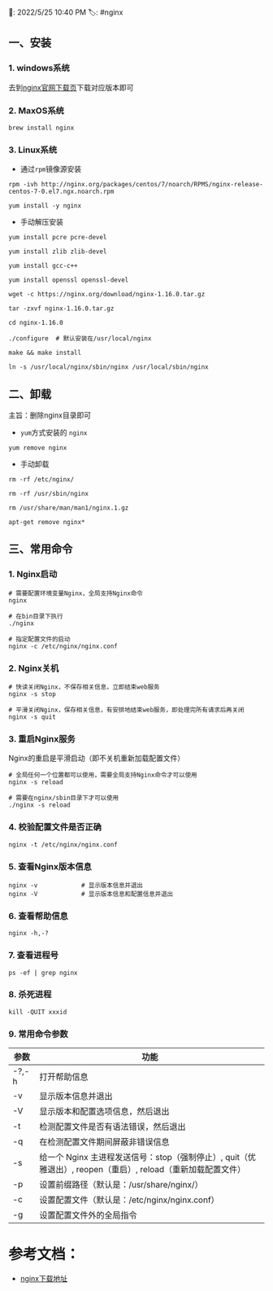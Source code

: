 📆: 2022/5/25 10:40 PM
🏷: #nginx 

## 一、安装

### 1. windows系统

去到[nginx官网下载页](https://nginx.org/en/download.html)下载对应版本即可

### 2. MaxOS系统

```nginx
brew install nginx
```

### 3. Linux系统

- 通过`rpm`镜像源安装

```nginx
rpm -ivh http://nginx.org/packages/centos/7/noarch/RPMS/nginx-release-centos-7-0.el7.ngx.noarch.rpm

yum install -y nginx
```

- 手动解压安装

```nginx
yum install pcre pcre-devel

yum install zlib zlib-devel

yum install gcc-c++

yum install openssl openssl-devel

wget -c https://nginx.org/download/nginx-1.16.0.tar.gz

tar -zxvf nginx-1.16.0.tar.gz

cd nginx-1.16.0

./configure  # 默认安装在/usr/local/nginx

make && make install

ln -s /usr/local/nginx/sbin/nginx /usr/local/sbin/nginx
```

## 二、卸载

主旨：删除nginx目录即可

- `yum`方式安装的 `nginx`

```nginx
yum remove nginx
```

- 手动卸载

```nginx
rm -rf /etc/nginx/

rm -rf /usr/sbin/nginx

rm /usr/share/man/man1/nginx.1.gz

apt-get remove nginx*
```

## 三、常用命令

### 1. Nginx启动

```nginx
# 需要配置环境变量Nginx，全局支持Nginx命令
nginx

# 在bin目录下执行
./nginx

# 指定配置文件的启动
nginx -c /etc/nginx/nginx.conf          
```

### 2. Nginx关机

```nginx
# 快读关闭Nginx，不保存相关信息，立即结束web服务
nginx -s stop

# 平滑关闭Nginx，保存相关信息，有安排地结束web服务，即处理完所有请求后再关闭
nginx -s quit
```

### 3. 重启Nginx服务

Nginx的重启是平滑启动（即不关机重新加载配置文件）

```nginx
# 全局任何一个位置都可以使用，需要全局支持Nginx命令才可以使用
nginx -s reload

# 需要在nginx/sbin目录下才可以使用
./nginx -s reload  
```

### 4. 校验配置文件是否正确

```nginx
nginx -t /etc/nginx/nginx.conf
```

### 5. 查看Nginx版本信息

```nginx
nginx -v            # 显示版本信息并退出
nginx -V            # 显示版本信息和配置信息并退出
```

### 6. 查看帮助信息

```nginx
nginx -h,-?
```

### 7. 查看进程号

```nginx
ps -ef | grep nginx
```

### 8. 杀死进程

```nginx
kill -QUIT xxxid
```

### 9. 常用命令参数

| 参数 | 功能 |
| --- | --- |
| -?,-h | 打开帮助信息 |
| -v | 显示版本信息并退出 |
| -V | 显示版本和配置选项信息，然后退出 |
| -t | 检测配置文件是否有语法错误，然后退出 |
| -q | 在检测配置文件期间屏蔽非错误信息 |
| -s | 给一个 Nginx 主进程发送信号：stop（强制停止）, quit（优雅退出）, reopen（重启）, reload（重新加载配置文件） |
| -p | 设置前缀路径（默认是：/usr/share/nginx/） |
| -c | 设置配置文件（默认是：/etc/nginx/nginx.conf） |
| -g | 设置配置文件外的全局指令 |

# 参考文档：

- [nginx下载地址](https://nginx.org/en/download.html)

<!-- more -->
